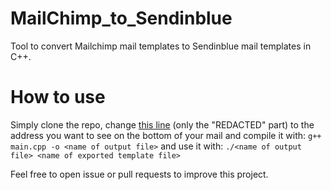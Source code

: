 # MailChimp_to_Sendinblue
Tool to convert Mailchimp mail templates to Sendinblue mail templates in C++.

# How to use
Simply clone the repo, change [this line](https://github.com/Seres67/MailChimp_to_Sendinblue/blob/b4a6dc9ff05f9dc3f1ccb8c10bf47816291c2b5a/main.cpp#L13) (only the "REDACTED" part) to the address you want to see on the bottom of your mail and compile it with:
`g++ main.cpp -o <name of output file>`
and use it with:
`./<name of output file> <name of exported template file>`

Feel free to open issue or pull requests to improve this project.
